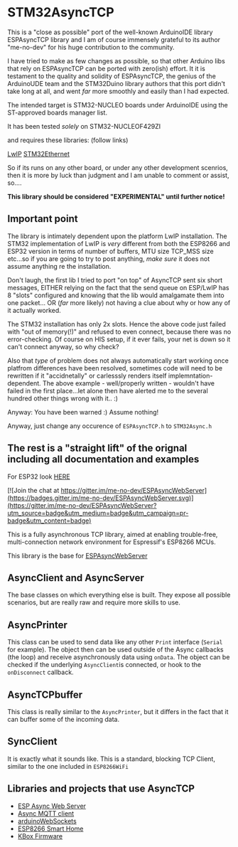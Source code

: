 # STM32AsyncTCP 

This is a "close as possible" port of the well-known ArduinoIDE library ESPAsyncTCP library and I am of course immensely grateful to its author "me-no-dev" for his huge contribution to the community.

I have tried to make as few changes as possible, so that other Arduino libs that rely on ESPAsyncTCP can be ported with zero(ish) effort. It it is testament to the quality and solidity of ESPAsyncTCP, the genius of the ArduinoUDE team and the STM32Duino library authors that this port didn't take long at all, and went *far* more smoothly and easily than I had expected.

The intended target is STM32-NUCLEO boards under ArduinoIDE using the ST-approved boards manager list.

It has been tested *solely* on STM32-NUCLEOF429ZI

and requires these libraries: (follow links)

[LwIP](https://github.com/stm32duino/LwIP)
[STM32Ethernet](https://github.com/stm32duino/STM32Ethernet)

So if its runs on any other board, or under any other development scenrios, then it is more by luck than judgment and I am unable to comment or assist, so....

**This library should be considered "EXPERIMENTAL" until further notice!**

## Important point

The library is intimately dependent upon the platform LwIP installation. The STM32 implementation of LwIP is *very* different from both the ESP8266 and ESP32 version in terms of number of buffers, MTU size TCP_MSS size etc...so if you are going to try to post anything, *make sure* it does not assume anything re the installation.

Don't laugh, the first lib I tried to port "on top" of AsyncTCP sent six short messages, EITHER relying on the fact that the send queue on ESP/LwIP has 8 "slots" configured and knowing that the lib would amalgamate them into one packet... OR (*far* more likely) not having a clue about why or how any of it actually worked.

The STM32 installation has only 2x slots. Hence the above code just failed with "out of memory(!)" and refused to even connect, because there was no error-checking. Of course on HIS setup, if it ever fails, your net is down so it can't connect anyway, so why check?

Also that *type* of problem does not always automatically start working once platfrom differences have been  resolved, sometimes code will need to be rewritten if it "accidnetally" or carlesssly renders itself implemntation-dependent. The above example - well/properly written - wouldn't have failed in the first place...let alone then have alerted me to the several hundred other things wrong with it.. :)

Anyway: You have been warned :) Assume nothing! 


Anyway, just change any occurence of `ESPAsyncTCP.h` to `STM32Async.h`

## The rest is a "straight lift" of the orignal including all documentation and examples

For ESP32 look [HERE](https://github.com/me-no-dev/AsyncTCP)

[![Join the chat at https://gitter.im/me-no-dev/ESPAsyncWebServer](https://badges.gitter.im/me-no-dev/ESPAsyncWebServer.svg)](https://gitter.im/me-no-dev/ESPAsyncWebServer?utm_source=badge&utm_medium=badge&utm_campaign=pr-badge&utm_content=badge)

This is a fully asynchronous TCP library, aimed at enabling trouble-free, multi-connection network environment for Espressif's ESP8266 MCUs.

This library is the base for [ESPAsyncWebServer](https://github.com/me-no-dev/ESPAsyncWebServer)

## AsyncClient and AsyncServer
The base classes on which everything else is built. They expose all possible scenarios, but are really raw and require more skills to use.

## AsyncPrinter
This class can be used to send data like any other ```Print``` interface (```Serial``` for example).
The object then can be used outside of the Async callbacks (the loop) and receive asynchronously data using ```onData```. The object can be checked if the underlying ```AsyncClient```is connected, or hook to the ```onDisconnect``` callback.

## AsyncTCPbuffer
This class is really similar to the ```AsyncPrinter```, but it differs in the fact that it can buffer some of the incoming data.

## SyncClient
It is exactly what it sounds like. This is a standard, blocking TCP Client, similar to the one included in ```ESP8266WiFi```

## Libraries and projects that use AsyncTCP
- [ESP Async Web Server](https://github.com/me-no-dev/ESPAsyncWebServer)
- [Async MQTT client](https://github.com/marvinroger/async-mqtt-client)
- [arduinoWebSockets](https://github.com/Links2004/arduinoWebSockets)
- [ESP8266 Smart Home](https://github.com/baruch/esp8266_smart_home)
- [KBox Firmware](https://github.com/sarfata/kbox-firmware)
